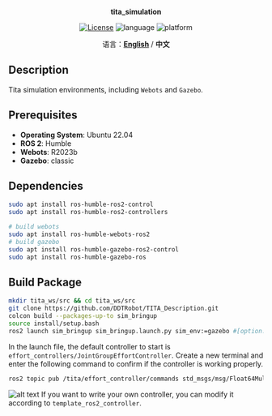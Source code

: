 <p align="center"><strong>tita_simulation</strong></p>
<p align="center"><a href="https://github.com/${YOUR_GIT_REPOSITORY}/blob/main/LICENSE"><img alt="License" src="https://img.shields.io/badge/License-Apache%202.0-orange"/></a>
<img alt="language" src="https://img.shields.io/badge/language-c++-red"/>
<img alt="platform" src="https://img.shields.io/badge/platform-linux-l"/>
</p>
<p align="center">
    语言：<a href="./docs/docs_en/README_EN.md"><strong>English</strong></a> / <strong>中文</strong>
</p>

## Description

Tita simulation environments, including `Webots` and `Gazebo`.

## Prerequisites

- **Operating System**: Ubuntu 22.04
- **ROS 2**: Humble
- **Webots**: R2023b
- **Gazebo**: classic

## Dependencies

```bash
sudo apt install ros-humble-ros2-control
sudo apt install ros-humble-ros2-controllers

# build webots
sudo apt install ros-humble-webots-ros2
# build gazebo
sudo apt install ros-humble-gazebo-ros2-control
sudo apt install ros-humble-gazebo-ros
```

## Build Package

```bash
mkdir tita_ws/src && cd tita_ws/src
git clone https://github.com/DDTRobot/TITA_Description.git
colcon build --packages-up-to sim_bringup 
source install/setup.bash
ros2 launch sim_bringup sim_bringup.launch.py sim_env:=gazebo #[option: webots, gazebo]
```
In the launch file, the default controller to start is `effort_controllers/JointGroupEffortController`. Create a new terminal and enter the following command to confirm if the controller is working properly.
```bash
ros2 topic pub /tita/effort_controller/commands std_msgs/msg/Float64MultiArray "{data: [0.0, 0.0, 0.0, 0.0, 0.0, 0.0, 0.0, 10.0]}"
```
![alt text](doc/output.gif)
If you want to write your own controller, you can modify it according to `template_ros2_controller`.
